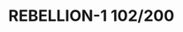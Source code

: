 # REBELLION-1                                                                                                           102/200

